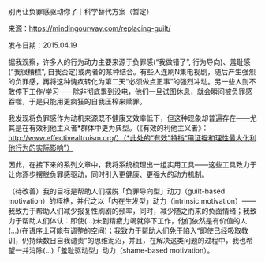 别再让负罪感驱动你了｜科学替代方案（暂定）

来源：https://mindingourway.com/replacing-guilt/

发布日期：2015.04.19

据我观察，许多人的行为动力主要来源于负罪感(“我做错了”, 行为导向)、羞耻感(“我很糟糕”, 自我否定)或两者的某种结合。有些人连刷N集电视剧，随后产生强烈的负罪感，再将这种愧疚转化为第二天“必须做点正事”的强烈冲动。另一些人则不敢停下工作/学习——除非彻底累到没电，他们一旦试图休息，就会瞬间被负罪感吞噬，于是只能用更疯狂的自我压榨来赎罪。

我发现将负罪感作为动机来源既不健康又效率低下，但这种现象却普遍存在——尤其是在有效利他主义者*群体中更为典型。（《有效的利他主义者》：http://www.effectivealtruism.org/）（*此处的“有效”特指“用证据和理性最大化利他行为的实际影响”）

因此，在接下来的系列文章中，我将系统梳理出一组实用工具——这些工具致力于让你逐步摆脱负罪感驱动，同时引入更健康、更强大的动力机制。

（待改善）我的目标是帮助人们摆脱「负罪导向型」动力（guilt-based motivation）的桎梏，并代之以「内在生发型」动力（intrinsic motivation）——我致力于帮助人们减少报复性刷剧的频率，同时，减少随之而来的负面情绪；我致力于帮助人们体认：即使(…)未到精疲力竭就停下工作，他们依然是有价值的人(…)(在语序上可能有调整的空间)；我致力于帮助人们免于陷入“即使已经吸取教训，仍持续数日自我谴责”的思维泥沼，并且，在解决这类问题的过程中，我也希望一并消除(…)「羞耻驱动型」动力（shame-based motivation）。